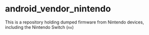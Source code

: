 # android_vendor_nintendo

This is a repository holding dumped firmware from Nintendo devices, including the Nintendo Switch (`nx`)
